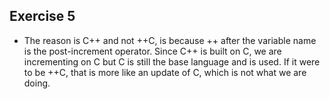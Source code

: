 ## Exercise 5
- The reason is C++ and not ++C, is because ++ after the variable name is the post-increment operator. Since C++ is built on C, we are incrementing on C but C is still the base language and is used. If it were to be ++C, that is more like an update of C, which is not what we are doing.